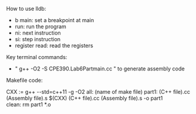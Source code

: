 How to use lldb:
- b main: set a breakpoint at main
- run: run the program
- ni: next instruction
- si: step instruction
- register read: read the registers


Key terminal commands:
- " g++ -O2 -S CPE390.Lab6Partmain.cc " to generate assembly code


Makefile code:

CXX	:=	g++ --std=c++11 -g -O2
all: (name of make file)
part1:  (C++ file).cc (Assembly file).s
	$(CXX) (C++ file).cc (Assembly file).s -o part1  
clean:
	rm part1 *.o
